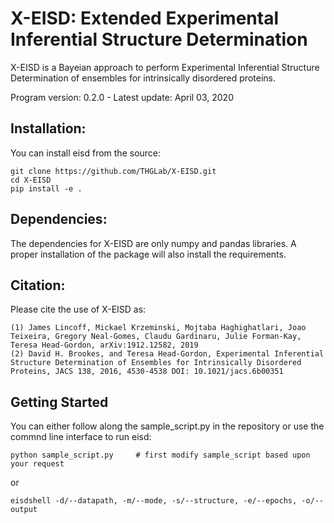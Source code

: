 # X-EISD: Extended Experimental Inferential Structure Determination
X-EISD is a Bayeian approach to perform Experimental Inferential Structure Determination of ensembles for intrinsically disordered proteins.

Program version: 0.2.0  -  Latest update: April 03, 2020


## Installation:
You can install eisd from the source:

    git clone https://github.com/THGLab/X-EISD.git
    cd X-EISD
    pip install -e .

## Dependencies:
The dependencies for X-EISD are only numpy and pandas libraries. A proper installation of the package will also install
the requirements.

## Citation:
Please cite the use of X-EISD as:


    (1) James Lincoff, Mickael Krzeminski, Mojtaba Haghighatlari, Joao Teixeira, Gregory Neal-Gomes, Claudu Gardinaru, Julie Forman-Kay, Teresa Head-Gordon, arXiv:1912.12582, 2019
    (2) David H. Brookes, and Teresa Head-Gordon, Experimental Inferential Structure Determination of Ensembles for Intrinsically Disordered Proteins, JACS 138, 2016, 4530-4538 DOI: 10.1021/jacs.6b00351

## Getting Started 
You can either follow along the sample_script.py in the repository or use the commnd line interface to run eisd: 

    python sample_script.py     # first modify sample_script based upon your request 
      
or

    eisdshell -d/--datapath, -m/--mode, -s/--structure, -e/--epochs, -o/--output



